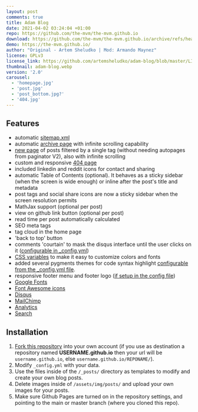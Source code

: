 ```yaml
---
layout: post
comments: true
title: Adam Blog
date: 2021-04-02 03:24:04 +01:00
repo: https://github.com/the-mvm/the-mvm.github.io
download: https://github.com/the-mvm/the-mvm.github.io/archive/refs/heads/main.zip
demo: https://the-mvm.github.io/
author: "Original - Artem Sheludko | Mod: Armando Maynez"
license: GPLv3
license_link: https://github.com/artemsheludko/adam-blog/blob/master/LICENSE
thumbnail: adam-blog.webp
version: '2.0'
carousel:
  - 'homepage.jpg'
  - 'post.jpg'
  - 'post_bottom.jpg?'
  - '404.jpg'
---
```


## Features

* automatic [sitemap.xml](https://the-mvm.github.io/sitemap.xml)
* automatic [archive page](https://the-mvm.github.io/archive/) with infinite scrolling capability
* [new page](https://the-mvm.github.io/tag/?tag=Coding) of posts filtered by a single tag (without needing autopages from paginator V2), also with infinite scrolling
* custom and responsive [404 page](https://the-mvm.github.io/404.html)
* included linkedin and reddit icons for contact and sharing
* automatic Table of Contents (optional). It behaves as a sticky sidebar (when the screen is wide enough) or inline after the post's title and metadata
* post tags and social share icons are now a sticky sidebar when the screen resolution permits
* MathJax support (optional per post)
* view on github link button (optional per post)
* read time per post automatically calculated
* SEO meta tags
* tag cloud in the home page
* 'back to top' button
* comments 'courtain' to mask the disqus interface until the user clicks on it ([configurable in _config.yml](https://github.com/the-mvm/the-mvm.github.io/blob/e146070e9348c2e8f46cb90e3f0c6eb7b59c041a/_config.yml#L29))
* [CSS variables](https://github.com/the-mvm/the-mvm.github.io/blob/e146070e9348c2e8f46cb90e3f0c6eb7b59c041a/assets/css/main.css#L3) to make it easy to customize colors and fonts
* added several pygments themes for code syntax highlight [configurable from the _config.yml file](https://github.com/the-mvm/the-mvm.github.io/blob/e146070e9348c2e8f46cb90e3f0c6eb7b59c041a/_config.yml#L44).
* responsive footer menu and footer logo ([if setup in the config file](https://github.com/the-mvm/the-mvm.github.io/blob/e146070e9348c2e8f46cb90e3f0c6eb7b59c041a/_config.yml#L7))
* [Google Fonts](https://fonts.google.com/)
* [Font Awesome icons](https://fontawesome.io/)
* [Disqus](https://disqus.com/)
* [MailChimp](https://mailchimp.com/)
* [Analytics](https://analytics.google.com/analytics/web/)
* [Search](https://github.com/christian-fei/Simple-Jekyll-Search)

## Installation

1. [Fork this repository](https://github.com/the-mvm/the-mvm.github.io/fork/) into your own account (if you use as destination a repository named **USERNAME.github.io** then your url will be `username.github.io`, else `username.github.io/REPONAME/`).
2. Modify `_config.yml` with your data.
3. Use the files inside of the `/_posts/` directory as templates to modify and create your own blog posts.
4. Delete images inside of `/assets/img/posts/` and upload your own images for your posts.
5. Make sure Github Pages are turned on in the repository settings, and pointing to the main or master branch (where you cloned this repo).
